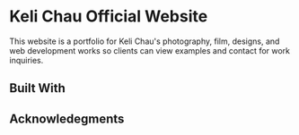 # Keli Chau Official Website

This website is a portfolio for Keli Chau's photography, film, designs, and web development works so clients can view examples and contact for work inquiries.

## Built With 

## Acknowledegments




